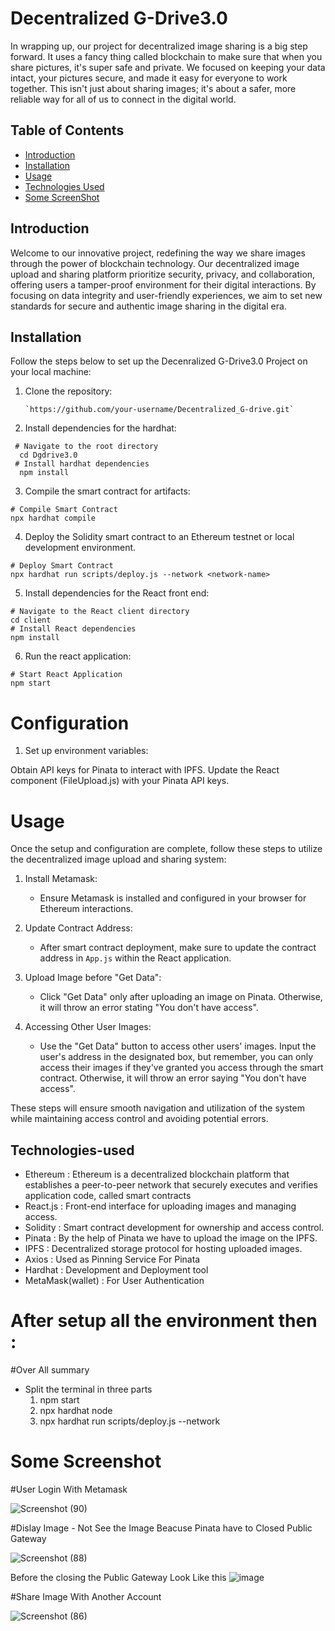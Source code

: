 # Decentralized G-Drive3.0


In wrapping up, our project for decentralized image sharing is a big step forward. 
It uses a fancy thing called blockchain to make sure that when you share pictures, it's super safe and private. 
We focused on keeping your data intact, your pictures secure, and made it easy for everyone to work together.
This isn't just about sharing images; it's about a safer, more reliable way for all of us to connect in the digital world.


## Table of Contents

- [Introduction](#introduction)
- [Installation](#installation)
- [Usage](#usage)
- [Technologies Used](#technologies-used)
- [Some ScreenShot](#some-screenshot)

## Introduction

Welcome to our innovative project, redefining the way we share images through the power of blockchain technology. Our decentralized image upload and sharing platform prioritize security, privacy, and collaboration, offering users a tamper-proof environment for their digital interactions. By focusing on data integrity and user-friendly experiences, we aim to set new standards for secure and authentic image sharing in the digital era.

## Installation

Follow the steps below to set up the Decenralized G-Drive3.0 Project on your local machine:

1. Clone the repository:

   ```shell
   `https://github.com/your-username/Decentralized_G-drive.git`
   ```
3. Install dependencies for the hardhat:
   
  ```shell
   # Navigate to the root directory
    cd Dgdrive3.0
   # Install hardhat dependencies
    npm install
```
3. Compile the smart contract for artifacts:
   
```shell
# Compile Smart Contract
npx hardhat compile
```

4. Deploy the Solidity smart contract to an Ethereum testnet or local development environment.
   
```shell
# Deploy Smart Contract
npx hardhat run scripts/deploy.js --network <network-name>
```
5. Install dependencies for the React front end:
   
```shell
# Navigate to the React client directory
cd client 
# Install React dependencies
npm install
```
6. Run the react application:
   
```shell
# Start React Application
npm start
```
# Configuration
1. Set up environment variables:

Obtain API keys for Pinata to interact with IPFS.
Update the React component (FileUpload.js) with your Pinata API keys.

# Usage
Once the setup and configuration are complete, follow these steps to utilize the decentralized image upload and sharing system:

1. Install Metamask:
    - Ensure Metamask is installed and configured in your browser for Ethereum interactions.

2. Update Contract Address:

     - After smart contract deployment, make sure to update the contract address in `App.js` within the React application.

3. Upload Image before "Get Data":

    - Click "Get Data" only after uploading an image on Pinata. Otherwise, it will throw an error stating "You don't have access".

4. Accessing Other User Images:

    - Use the "Get Data" button to access other users' images. Input the user's address in the designated box, but remember, you can only access their images if they've granted you access through the smart contract. Otherwise, it will throw an error saying "You don't have access".
    
These steps will ensure smooth navigation and utilization of the system while maintaining access control and avoiding potential errors.


## Technologies-used

- Ethereum : Ethereum is a decentralized blockchain platform that establishes a peer-to-peer network that securely executes and verifies application code, called smart contracts
- React.js : Front-end interface for uploading images and managing access.
- Solidity :  Smart contract development for ownership and access control.
- Pinata : By the help of Pinata we have to upload the image on the IPFS.
- IPFS : Decentralized storage protocol for hosting uploaded images.
- Axios : Used as Pinning Service For Pinata
- Hardhat : Development and Deployment tool
- MetaMask(wallet) : For User Authentication


# After setup all the environment then :
   #Over All summary
   - Split the terminal in three parts
       1. npm start
       2. npx hardhat node
       3. npx hardhat run  scripts/deploy.js --network <network-name>

# Some Screenshot 

  #User Login With Metamask
   
![Screenshot (90)](https://github.com/mtouseeb0008/Decentralized_G-drive/assets/90579981/ff52efe3-8760-4136-8e87-ec5e896dd154)

   #Dislay Image 
     - Not See the Image Beacuse Pinata have to Closed Public Gateway
   
![Screenshot (88)](https://github.com/mtouseeb0008/Decentralized_G-drive/assets/90579981/0f523a29-fe9a-4811-a841-a523444d874d)


   Before the closing the Public Gateway Look Like this
     ![image](https://github.com/mtouseeb0008/Decentralized_G-drive/assets/90579981/ed1757ea-907d-4391-8b01-d384c9fc3bc0)

    
   #Share Image With Another Account 
   
![Screenshot (86)](https://github.com/mtouseeb0008/Decentralized_G-drive/assets/90579981/75726f5b-304f-40d1-867a-019986278486)






